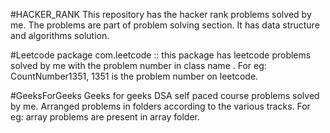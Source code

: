 #HACKER_RANK
This repository has the hacker rank problems solved by me.
The problems are part of problem solving section.
It has data structure and algorithms solution.

#Leetcode
package com.leetcode :: this package has leetcode problems
solved by me with the problem number in class name . For eg: CountNumber1351,
1351 is the problem number on leetcode.

#GeeksForGeeks
Geeks for geeks DSA self paced course problems solved by me.
Arranged problems in folders according to the various tracks. For eg: array problems
are present in array folder.
